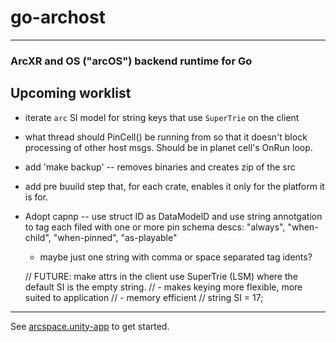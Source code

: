 # go-archost
---
### ArcXR and OS ("arcOS") backend runtime for Go


## Upcoming worklist
  - iterate `arc` SI model for string keys that use `SuperTrie` on the client 
  - what thread should PinCell() be running from so that it doesn't block processing of other host msgs. Should be in planet cell's OnRun loop.
  - add 'make backup' -- removes binaries and creates zip of the src
  - add pre buuild step that, for each crate, enables it only for the platform it is for.
  - Adopt capnp -- use struct ID as DataModelD and use string annotgation to tag each filed with one or more pin schema descs: "always", "when-child", "when-pinned", "as-playable"
      - maybe just one string with comma or space separated tag idents? 
    
    // FUTURE: make attrs in the client use SuperTrie (LSM) where the default SI is the empty string.
    //     - makes keying more flexible, more suited to application
    //     - memory efficient 
    // string              SI              = 17;
    

---

See [arcspace.unity-app](https://github.com/arcspace/arcspace.unity-app) to get started.